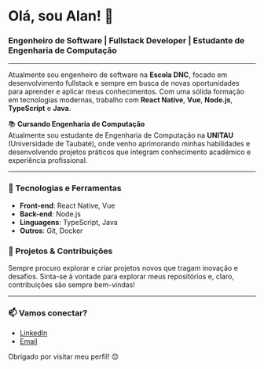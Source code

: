 # Olá, sou Alan! 👋

### Engenheiro de Software | Fullstack Developer | Estudante de Engenharia de Computação

---

Atualmente sou engenheiro de software na **Escola DNC**, focado em desenvolvimento fullstack e sempre em busca de novas oportunidades para aprender e aplicar meus conhecimentos. Com uma sólida formação em tecnologias modernas, trabalho com **React Native**, **Vue**, **Node.js**, **TypeScript** e **Java**.

📚 **Cursando Engenharia de Computação**  
Atualmente sou estudante de Engenharia de Computação na **UNITAU** (Universidade de Taubaté), onde venho aprimorando minhas habilidades e desenvolvendo projetos práticos que integram conhecimento acadêmico e experiência profissional.

---

### 🚀 Tecnologias e Ferramentas
- **Front-end**: React Native, Vue
- **Back-end**: Node.js
- **Linguagens**: TypeScript, Java
- **Outros**: Git, Docker

### 🌱 Projetos & Contribuições
Sempre procuro explorar e criar projetos novos que tragam inovação e desafios. Sinta-se à vontade para explorar meus repositórios e, claro, contribuições são sempre bem-vindas!

---

### 📫 Vamos conectar?
- [LinkedIn](https://www.linkedin.com/in/alan-ferreira-069140237/)
- [Email](mailto:alanfd.silva@gmail.com)

Obrigado por visitar meu perfil! 😊
